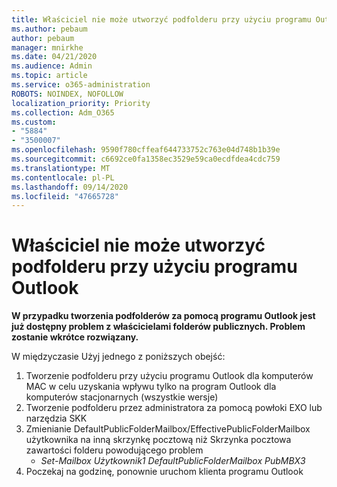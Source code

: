 ```yaml
---
title: Właściciel nie może utworzyć podfolderu przy użyciu programu Outlook
ms.author: pebaum
author: pebaum
manager: mnirkhe
ms.date: 04/21/2020
ms.audience: Admin
ms.topic: article
ms.service: o365-administration
ROBOTS: NOINDEX, NOFOLLOW
localization_priority: Priority
ms.collection: Adm_O365
ms.custom:
- "5884"
- "3500007"
ms.openlocfilehash: 9590f780cffeaf644733752c763e04d748b1b39e
ms.sourcegitcommit: c6692ce0fa1358ec3529e59ca0ecdfdea4cdc759
ms.translationtype: MT
ms.contentlocale: pl-PL
ms.lasthandoff: 09/14/2020
ms.locfileid: "47665728"
---
```

# <a name="owner-cannot-create-sub-folder-using-outlook"></a>Właściciel nie może utworzyć podfolderu przy użyciu programu Outlook

**W przypadku tworzenia podfolderów za pomocą programu Outlook jest już dostępny problem z właścicielami folderów publicznych. Problem zostanie wkrótce rozwiązany.**

W międzyczasie Użyj jednego z poniższych obejść:

1. Tworzenie podfolderu przy użyciu programu Outlook dla komputerów MAC w celu uzyskania wpływu tylko na program Outlook dla komputerów stacjonarnych (wszystkie wersje)
2. Tworzenie podfolderu przez administratora za pomocą powłoki EXO lub narzędzia SKK
3. Zmienianie DefaultPublicFolderMailbox/EffectivePublicFolderMailbox użytkownika na inną skrzynkę pocztową niż Skrzynka pocztowa zawartości folderu powodującego problem  
    - *Set-Mailbox Użytkownik1 DefaultPublicFolderMailbox PubMBX3*
4. Poczekaj na godzinę, ponownie uruchom klienta programu Outlook